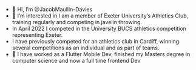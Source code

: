 - 👋 Hi, I’m @JacobMaullin-Davies
- 👀 I’m interested in I am a member of Exeter University’s Athletics Club, training regularly and competing in javelin throwing. 
- In April 2022 I competed in the University BUCS athletics competition representing Exeter. 
- I have previously competed for an athletics club in Cardiff, winning several competitions as an individual and as part of teams. 
- 🌱 I have worked as a Flutter Mobile Dev, finished my Masters degree in computer science and now a full time frontend Dev

<!---
JacobMaullin-Davies/JacobMaullin-Davies is a ✨ special ✨ repository because its `README.md` (this file) appears on your GitHub profile.
You can click the Preview link to take a look at your changes.
--->
